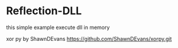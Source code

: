 # Reflection-DLL
this simple example execute dll in memory 


xor py by ShawnDEvans
https://github.com/ShawnDEvans/xorpy.git


